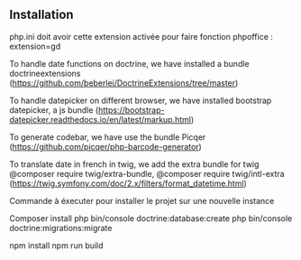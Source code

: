 Installation
------
php.ini doit avoir cette extension activée pour faire fonction phpoffice
: extension=gd

To handle date functions on doctrine, we have installed a bundle doctrineextensions (https://github.com/beberlei/DoctrineExtensions/tree/master)

To handle datepicker on different browser, we have installed bootstrap datepicker, a js bundle (https://bootstrap-datepicker.readthedocs.io/en/latest/markup.html)

To generate codebar, we have use the bundle Picqer (https://github.com/picqer/php-barcode-generator)

To translate date in french in twig, we add the extra bundle for twig @composer require twig/extra-bundle, @composer require twig/intl-extra (https://twig.symfony.com/doc/2.x/filters/format_datetime.html)


Commande à éxecuter pour installer le projet sur une nouvelle instance

Composer install
php bin/console doctrine:database:create
php bin/console doctrine:migrations:migrate

npm install
npm run build